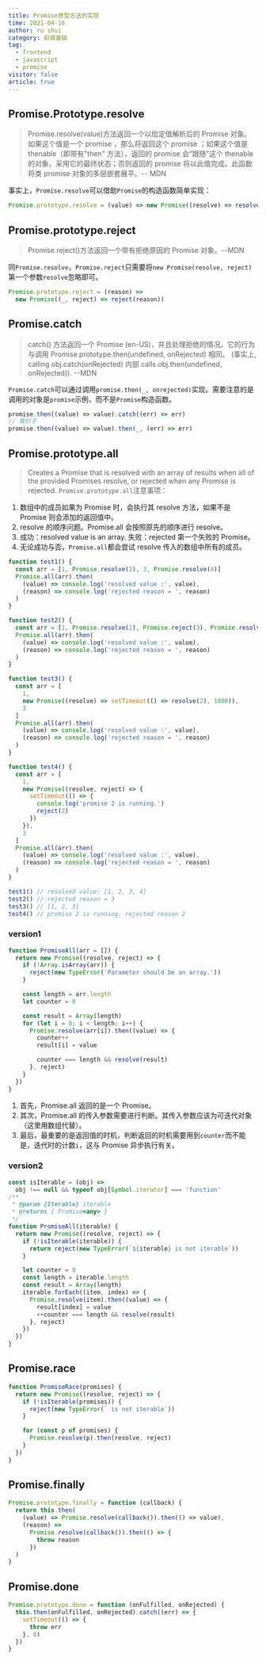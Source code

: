 ```yaml
---
title: Promise原型方法的实现
time: 2021-04-16
author: ru shui
category: 前端基础
tag:
  - frontend
  - javascript
  - promise
visitor: false
article: true
---
```


## Promise.Prototype.resolve

> Promise.resolve(value)方法返回一个以给定值解析后的 Promise 对象。如果这个值是一个 promise ，那么将返回这个 promise ；如果这个值是 thenable（即带有"then" 方法），返回的 promise 会“跟随”这个 thenable 的对象，采用它的最终状态；否则返回的 promise 将以此值完成。此函数将类 promise 对象的多层嵌套展平。-- MDN

事实上，`Promise.resolve`可以借助`Promise`的构造函数简单实现：

```js
Promise.prototype.resolve = (value) => new Promise((resolve) => resolve(value))
```

## Promise.prototype.reject

> Promise.reject()方法返回一个带有拒绝原因的 Promise 对象。--MDN

同`Promise.resolve`，`Promise.reject`只需要将`new Promise(resolve, reject)`第一个参数`resolve`忽略即可。

```js
Promise.prototype.reject = (reason) =>
  new Promise((_, reject) => reject(reason))
```

## Promise.catch

> catch() 方法返回一个 Promise (en-US)，并且处理拒绝的情况。它的行为与调用 Promise.prototype.then(undefined, onRejected) 相同。 (事实上, calling obj.catch(onRejected) 内部 calls obj.then(undefined, onRejected)). --MDN

`Promise.catch`可以通过调用`promise.then(_, onrejected)`实现。需要注意的是调用的对象是`promise`示例，而不是`Promise`构造函数。

```js
promise.then((value) => value).catch((err) => err)
// 等价于
promise.then((value) => value).then(_, (err) => err)
```

## Promise.prototype.all

> Creates a Promise that is resolved with an array of results when all of the provided Promises resolve, or rejected when any Promise is rejected.
> `Promise.prototype.all`注意事项：

1. 数组中的成员如果为 Promise 时，会执行其 resolve 方法，如果不是 Promise 则会添加的返回值中。
2. resolve 的顺序问题。Promise.all 会按照原先的顺序进行 resolve。
3. 成功：resolved value is an array. 失败：rejected 第一个失败的 Promise。
4. 无论成功与否，`Promise.all`都会尝试 resolve 传入的数组中所有的成员。

```js
function test1() {
  const arr = [1, Promise.resolve(2), 3, Promise.resolve(4)]
  Promise.all(arr).then(
    (value) => console.log('resolved value :', value),
    (reason) => console.log('rejected reason = ', reason)
  )
}

function test2() {
  const arr = [1, Promise.resolve(2), Promise.reject(3), Promise.resolve(4)]
  Promise.all(arr).then(
    (value) => console.log('resolved value :', value),
    (reason) => console.log('rejected reason = ', reason)
  )
}

function test3() {
  const arr = [
    1,
    new Promise((resolve) => setTimeout(() => resolve(2), 1000)),
    3
  ]
  Promise.all(arr).then(
    (value) => console.log('resolved value :', value),
    (reason) => console.log('rejected reason = ', reason)
  )
}

function test4() {
  const arr = [
    1,
    new Promise((resolve, reject) => {
      setTimeout(() => {
        console.log('promise 2 is running.')
        reject(2)
      })
    }),
    3
  ]
  Promise.all(arr).then(
    (value) => console.log('resolved value :', value),
    (reason) => console.log('rejected reason = ', reason)
  )
}

test1() // resolved value: [1, 2, 3, 4]
test2() // rejected reason = 3
test3() // [1, 2, 3]
test4() // promise 2 is running. rejected reason 2
```

### version1

```js
function PromiseAll(arr = []) {
  return new Promise((resolve, reject) => {
    if (!Array.isArray(arr)) {
      reject(new TypeError('Parameter should be an array.'))
    }

    const length = arr.length
    let counter = 0

    const result = Array(length)
    for (let i = 0; i < length; i++) {
      Promise.resolve(arr[i]).then((value) => {
        counter++
        result[i] = value

        counter === length && resolve(result)
      }, reject)
    }
  })
}
```

1. 首先，Promise.all 返回的是一个 Promise。
2. 其次，Promise.all 的传入参数需要进行判断。其传入参数应该为可迭代对象（这里用数组代替）。
3. 最后，最重要的是返回值的时机，判断返回的时机需要用到`counter`而不能是，迭代时的计数`i`，这与 Promise 异步执行有关。

### version2

```js
const isIterable = (obj) =>
  obj !== null && typeof obj[Symbol.iterator] === 'function'
/**
 * @param {Iterable} iterable
 * @returns { Promise<any> }
 */
function PromiseAll(iterable) {
  return new Promise((resolve, reject) => {
    if (!isIterable(iterable)) {
      return reject(new TypeError(`${iterable} is not iterable`))
    }

    let counter = 0
    const length = iterable.length
    const result = Array(length)
    iterable.forEach((item, index) => {
      Promise.resolve(item).then((value) => {
        result[index] = value
        ++counter === length && resolve(result)
      }, reject)
    })
  })
}
```

## Promise.race

```js
function PromiseRace(promises) {
  return new Promise((resolve, reject) => {
    if (!isIterable(promises)) {
      reject(new TypeError(` is not iterable`))
    }

    for (const p of promises) {
      Promise.resolve(p).then(resolve, reject)
    }
  })
}
```

## Promise.finally

```js
Promise.prototype.finally = function (callback) {
  return this.then(
    (value) => Promise.resolve(callback()).then(() => value),
    (reason) =>
      Promise.resolve(callback()).then(() => {
        throw reason
      })
  )
}
```

## Promise.done

```js
Promise.prototype.done = function (onFulfilled, onRejected) {
  this.then(onFulfilled, onRejected).catch((err) => {
    setTimeout(() => {
      throw err
    }, 0)
  })
}
```
